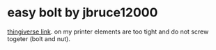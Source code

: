 # easy bolt by jbruce12000

[thingiverse link](https://www.thingiverse.com/thing:6308320/files).
on my printer elements are too tight and do not screw togeter (bolt and nut).

